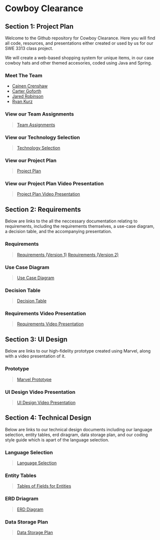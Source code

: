 # Cowboy Clearance

## Section 1: Project Plan
Welcome to the Github repository for Cowboy Clearance. Here you will find all code, resources, and presentations either created or used by us for our SWE 3313 class project.

We will create a web-based shopping system for unique items, in our case cowboy hats and other themed accesories, coded using Java and Spring.

### Meet The Team
- [Cainen Crenshaw](/Project%20Plan/Resumes/Cainan%20Crenshaw.md)
- [Carter Goforth](/Project%20Plan/Resumes/Carter%20Goforth.md)
- [Jared Robinson](/Project%20Plan/Resumes/Jared%20Robinson.md)
- [Ryan Kurz](/Project%20Plan/Resumes/Ryan%20Kurz.md)

### View our Team Assignments
> [Team Assignments](/Project%20Plan/Team%20Assignments.md)

### View our Technology Selection
> [Technology Selection](/Project%20Plan/Technology%20Selection.md)

### View our Project Plan
> [Project Plan](https://swe-3313-team-4-project.youtrack.cloud/gantt-charts/226-2)

### View our Project Plan Video Presentation
> [Project Plan Video Presentation](https://www.loom.com/share/7eaa5fb05a144d43b437233f983cefeb)

## Section 2: Requirements
Below are links to the all the neccessary documentation relating to requirements, including the requirements themselves, a use-case diagram, a decision table, and the accompanying presentation.

### Requirements
> [Requirements (Version 1)](/Requirements/Requirements_Version_1.md)
> [Requirements (Version 2)](/Requirements/Requirements_Version_2.md)

### Use Case Diagram
> [Use Case Diagram](/Requirements/Use_Case_Diagram.md)

### Decision Table
> [Decision Table](/Requirements/Decision_Table.md)

### Requirements Video Presentation
> [Requirements Video Presentation](https://www.loom.com/share/156bdc78abaa4f239fd941a164b67c68)

## Section 3: UI Design
Below are links to our high-fidelity prototype created using Marvel, along with a video presentation of it.

### Prototype
> [Marvel Prototype](https://marvelapp.com/prototype/116i68fa)

### UI Design Video Presentation
> [UI Design Video Presentation](https://www.loom.com/share/b1f506e5ac3940ff9e01a5a6a896a7a3)

## Section 4: Technical Design
Below are links to our technical design documents including our language selection, entity tables, erd diragram, data storage plan, and our coding style guide which is apart of the language selection.

### Language Selection
> [Language Selection](https://github.com/cgofort3/SWE_3313_Team4_Spring25/blob/main/Technical_Design/Language_Selection.md)

### Entity Tables
> [Tables of Fields for Entities](https://kennesawedu-my.sharepoint.com/:w:/g/personal/ccrens12_students_kennesaw_edu/EdBeR_kc681EvzLIJzZ21P4BWNWtPYT9rZM0mIAbUDnbWw?e=5NwmHD)

### ERD Driagram
> [ERD Diagram](https://lucid.app/lucidchart/1d59913b-0fc8-44f2-b7e7-e9a8fb350977/edit?viewport_loc=120%2C-40%2C2072%2C1032%2C0_0&invitationId=inv_449f97f5-9706-4b29-9897-827d58cfb5d1)

### Data Storage Plan
>[Data Storage Plan](https://github.com/cgofort3/SWE_3313_Team4_Spring25/blob/main/Technical_Design/Data_Storage_Plan.md)
